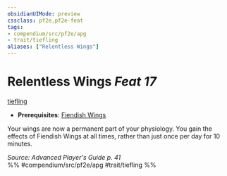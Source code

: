```yaml
---
obsidianUIMode: preview
cssclass: pf2e,pf2e-feat
tags:
- compendium/src/pf2e/apg
- trait/tiefling
aliases: ["Relentless Wings"]
---
```

# Relentless Wings  *Feat 17*  
[tiefling](rules/traits/tiefling-b1.md "Tiefling Ancestry & Heritage Trait")  

- **Prerequisites**: [Fiendish Wings](compendium/feats/fiendish-wings-apg.md)

Your wings are now a permanent part of your physiology. You gain the effects of Fiendish Wings at all times, rather than just once per day for 10 minutes.

*Source: Advanced Player's Guide p. 41*  
%% #compendium/src/pf2e/apg #trait/tiefling %%